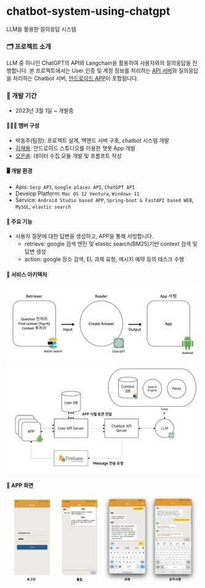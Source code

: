 # chatbot-system-using-chatgpt
LLM을 활용한 질의응답 시스템

### 🗂️ 프로젝트 소개
LLM 중 하나인 ChatGPT의 API와 Langchain을 활용하여 사용자와의 질의응답을 진행합니다. 본 프로젝트에서는 User 인증 및 계정 정보를 처리하는 [API 서버](https://github.com/PDJ107/chatbot-user-api-server)와 질의응답을 처리하는 Chatbot 서버, [안드로이드 APP](https://github.com/KJ-yong/Koreatech-Chat-bot)이 포합됩니다.
<br>

### 📆 개발 기간
* 2023년 3월 1일 ~ 개발중

#### 🙋🏻‍♂️ 멤버 구성
 - 박동주(팀장): 프로젝트 설계, 백엔드 서버 구축, chatbot 시스템 개발
 - [김재용](https://github.com/KJ-yong): 안드로이드 스튜디오를 이용한 챗봇 App 개발
 - [오은솔](https://github.com/oheunsoll): 데이터 수집 모듈 개발 및 프롬프트 작성

#### 🖥️ 개발 환경
 - Apis: `Serp API`, `Google places API`, `ChatGPT API`
 - Develop Platform: `Mac OS 12 Ventura`, `Windows 11`
 - Service: `Android Studio based APP`, `Spring-boot & FastAPI based WEB`, `MySQL`, `elastic search`

#### 🔖 주요 기능
 - 사용자 질문에 대한 답변을 생성하고, APP을 통해 서빙합니다.
   - retrieve: google 검색 엔진 및 elastic search(BM25)기반 context 검색 및 답변 생성
   - action: google 장소 검색, EL 과제 요청, 메시지 예약 등의 태스크 수행

#### 🏢 서비스 아키텍처
<img alt="모듈 구상도" src="img/1. 서비스 아키텍처-1.png">
<img alt="서비스 구상도" src="img/2. 서비스 아키텍처-2.png">

#### 📱 APP 화면
<img alt="APP 화면" src="img/3. APP.png">